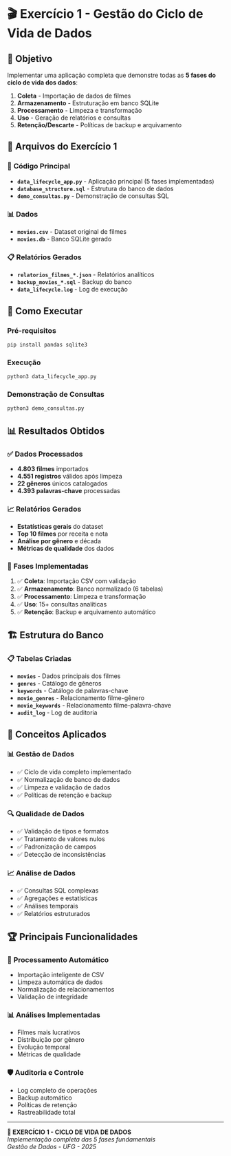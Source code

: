 # 🎬 Exercício 1 - Gestão do Ciclo de Vida de Dados

## 🎯 Objetivo
Implementar uma aplicação completa que demonstre todas as **5 fases do ciclo de vida dos dados**:
1. **Coleta** - Importação de dados de filmes
2. **Armazenamento** - Estruturação em banco SQLite
3. **Processamento** - Limpeza e transformação
4. **Uso** - Geração de relatórios e consultas
5. **Retenção/Descarte** - Políticas de backup e arquivamento

## 📁 Arquivos do Exercício 1

### 🐍 **Código Principal**
- **`data_lifecycle_app.py`** - Aplicação principal (5 fases implementadas)
- **`database_structure.sql`** - Estrutura do banco de dados
- **`demo_consultas.py`** - Demonstração de consultas SQL

### 📊 **Dados**
- **`movies.csv`** - Dataset original de filmes
- **`movies.db`** - Banco SQLite gerado

### 📋 **Relatórios Gerados**
- **`relatorios_filmes_*.json`** - Relatórios analíticos
- **`backup_movies_*.sql`** - Backup do banco
- **`data_lifecycle.log`** - Log de execução

## 🚀 Como Executar

### Pré-requisitos
```bash
pip install pandas sqlite3
```

### Execução
```bash
python3 data_lifecycle_app.py
```

### Demonstração de Consultas
```bash
python3 demo_consultas.py
```

## 📊 Resultados Obtidos

### ✅ **Dados Processados**
- **4.803 filmes** importados
- **4.551 registros** válidos após limpeza
- **22 gêneros** únicos catalogados
- **4.393 palavras-chave** processadas

### 📈 **Relatórios Gerados**
- **Estatísticas gerais** do dataset
- **Top 10 filmes** por receita e nota
- **Análise por gênero** e década
- **Métricas de qualidade** dos dados

### 🔄 **Fases Implementadas**
1. ✅ **Coleta**: Importação CSV com validação
2. ✅ **Armazenamento**: Banco normalizado (6 tabelas)
3. ✅ **Processamento**: Limpeza e transformação
4. ✅ **Uso**: 15+ consultas analíticas
5. ✅ **Retenção**: Backup e arquivamento automático

## 🏗️ Estrutura do Banco

### 📋 **Tabelas Criadas**
- **`movies`** - Dados principais dos filmes
- **`genres`** - Catálogo de gêneros
- **`keywords`** - Catálogo de palavras-chave
- **`movie_genres`** - Relacionamento filme-gênero
- **`movie_keywords`** - Relacionamento filme-palavra-chave
- **`audit_log`** - Log de auditoria

## 🎯 Conceitos Aplicados

### 📊 **Gestão de Dados**
- ✅ Ciclo de vida completo implementado
- ✅ Normalização de banco de dados
- ✅ Limpeza e validação de dados
- ✅ Políticas de retenção e backup

### 🔍 **Qualidade de Dados**
- ✅ Validação de tipos e formatos
- ✅ Tratamento de valores nulos
- ✅ Padronização de campos
- ✅ Detecção de inconsistências

### 📈 **Análise de Dados**
- ✅ Consultas SQL complexas
- ✅ Agregações e estatísticas
- ✅ Análises temporais
- ✅ Relatórios estruturados

## 🏆 Principais Funcionalidades

### 🔄 **Processamento Automático**
- Importação inteligente de CSV
- Limpeza automática de dados
- Normalização de relacionamentos
- Validação de integridade

### 📊 **Análises Implementadas**
- Filmes mais lucrativos
- Distribuição por gênero
- Evolução temporal
- Métricas de qualidade

### 🛡️ **Auditoria e Controle**
- Log completo de operações
- Backup automático
- Políticas de retenção
- Rastreabilidade total

---

**🎯 EXERCÍCIO 1 - CICLO DE VIDA DE DADOS**  
*Implementação completa das 5 fases fundamentais*  
*Gestão de Dados - UFG - 2025*
